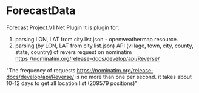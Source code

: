 # ForecastData

Forecast Project.V1 Net Plugin
It is plugin for:

1. parsing LON, LAT from city.list.json - openweathermap resource.
2. parsing (by LON, LAT from city.list.json)  API (village, town, city, county, state, country) of
   revers request on nominatim https://nominatim.org/release-docs/develop/api/Reverse/

"The frequency of requests https://nominatim.org/release-docs/develop/api/Reverse/ is no more than
one per second. it takes about 10-12 days to get all location list (209579 positions)"
